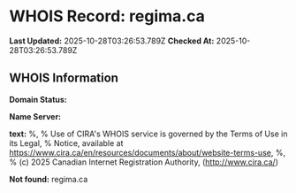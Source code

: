 # WHOIS Record: regima.ca

**Last Updated:** 2025-10-28T03:26:53.789Z
**Checked At:** 2025-10-28T03:26:53.789Z

## WHOIS Information

**Domain Status:** 

**Name Server:** 

**text:** %, % Use of CIRA's WHOIS service is governed by the Terms of Use in its Legal, % Notice, available at https://www.cira.ca/en/resources/documents/about/website-terms-use, %, % (c) 2025 Canadian Internet Registration Authority, (http://www.cira.ca/)

**Not found:** regima.ca

